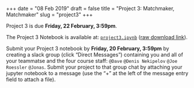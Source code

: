 +++
date = "08 Feb 2019"
draft = false
title = "Project 3: Matchmaker, Matchmaker"
slug = "project3"
+++

   <div class="due">
Project 3 is due <b>Friday, 22 February, 3:59pm</b>.
   </div>

The Project 3 Notebook is available at: 
[`project3.ipynb`](https://github.com/uvammm/uvammm.github.io/blob/master/src/content/projects/project3/project3.ipynb) (<a href="https://github.com/uvammm/uvammm.github.io/raw/master/projects/project3/project3.ipynb">raw download link</a>).

<p><div class="yellownote"> Submit your Project 3 notebook by
<b>Friday, 20 February, 3:59pm</b> by creating a slack group (click
“Direct Messages”) containing you and all of your teammatse and the
four course staff: <code>@Dave</code> <code>@Denis Nekipelov</code>
<code>@Joe Roessler</code> <code>@Jonas</code>. Submit your project to
that group chat by attaching your jupyter notebook to a message (use
the “+” at the left of the message entry field to attach a file).
</div>




